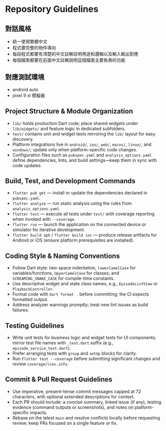 # Repository Guidelines
## 對話風格
- 統一使用繁體中文
- 程式要完整的物件導向
- 每段程式都要有清楚的中文註解註明用途和邏輯以及輸入輸出對應
- 每個檔案都要在前面中文註解說明這個檔案主要負責的功能
## 對應測試環境
- android auto
- pixel 9 xl 模擬器
## Project Structure & Module Organization
- `lib/` holds production Dart code; place shared widgets under `lib/widgets/` and feature logic in dedicated subfolders.
- `test/` contains unit and widget tests mirroring the `lib/` layout for easy discovery.
- Platform integrations live in `android/`, `ios/`, `web/`, `macos/`, `linux/`, and `windows/`; update only when platform-specific code changes.
- Configuration files such as `pubspec.yaml` and `analysis_options.yaml` define dependencies, lints, and build settings—keep them in sync with code updates.

## Build, Test, and Development Commands
- `flutter pub get` — install or update the dependencies declared in `pubspec.yaml`.
- `flutter analyze` — run static analysis using the rules from `analysis_options.yaml`.
- `flutter test` — execute all tests under `test/` with coverage reporting when invoked with `--coverage`.
- `flutter run` — launch the application on the connected device or simulator for iterative development.
- `flutter build apk` / `flutter build ios` — produce release artifacts for Android or iOS (ensure platform prerequisites are installed).

## Coding Style & Naming Conventions
- Follow Dart style: two-space indentation, `lowerCamelCase` for variables/functions, `UpperCamelCase` for classes, and `SCREAMING_SNAKE_CASE` for compile-time constants.
- Use descriptive widget and state class names, e.g., `EpisodeListView` or `PlaybackController`.
- Format code with `dart format .` before committing; the CI expects formatted output.
- Address analyzer warnings promptly; treat new lint issues as build failures.

## Testing Guidelines
- Write unit tests for business logic and widget tests for UI components; mirror test file names with `_test.dart` suffix (e.g., `episode_service_test.dart`).
- Prefer arranging tests with `group` and `setUp` blocks for clarity.
- Run `flutter test --coverage` before submitting significant changes and review `coverage/lcov.info`.

## Commit & Pull Request Guidelines
- Use imperative, present-tense commit messages capped at 72 characters, with optional extended descriptions for context.
- Each PR should include: a concise summary, linked issue (if any), testing evidence (command outputs or screenshots), and notes on platform-specific impacts.
- Rebase on the latest `main` and resolve conflicts locally before requesting review; keep PRs focused on a single feature or fix.
